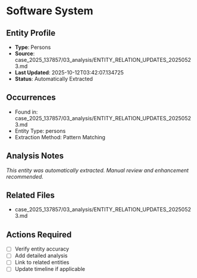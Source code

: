 # Software System

## Entity Profile
- **Type**: Persons
- **Source**: case_2025_137857/03_analysis/ENTITY_RELATION_UPDATES_20250523.md
- **Last Updated**: 2025-10-12T03:42:07.134725
- **Status**: Automatically Extracted

## Occurrences
- Found in: case_2025_137857/03_analysis/ENTITY_RELATION_UPDATES_20250523.md
- Entity Type: persons
- Extraction Method: Pattern Matching

## Analysis Notes
*This entity was automatically extracted. Manual review and enhancement recommended.*

## Related Files
- case_2025_137857/03_analysis/ENTITY_RELATION_UPDATES_20250523.md

## Actions Required
- [ ] Verify entity accuracy
- [ ] Add detailed analysis
- [ ] Link to related entities
- [ ] Update timeline if applicable
